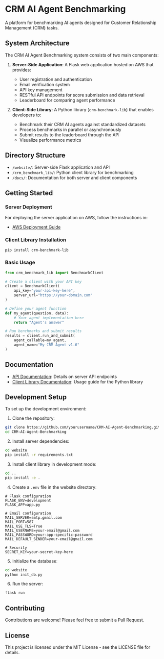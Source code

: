 # CRM AI Agent Benchmarking

A platform for benchmarking AI agents designed for Customer Relationship Management (CRM) tasks.

## System Architecture

The CRM AI Agent Benchmarking system consists of two main components:

1. **Server-Side Application**: A Flask web application hosted on AWS that provides:
   - User registration and authentication
   - Email verification system
   - API key management
   - RESTful API endpoints for score submission and data retrieval
   - Leaderboard for comparing agent performance

2. **Client-Side Library**: A Python library (`crm-benchmark-lib`) that enables developers to:
   - Benchmark their CRM AI agents against standardized datasets
   - Process benchmarks in parallel or asynchronously
   - Submit results to the leaderboard through the API
   - Visualize performance metrics

## Directory Structure

- `/website/`: Server-side Flask application and API
- `/crm_benchmark_lib/`: Python client library for benchmarking
- `/docs/`: Documentation for both server and client components

## Getting Started

### Server Deployment

For deploying the server application on AWS, follow the instructions in:
- [AWS Deployment Guide](website/README_DEPLOYMENT.md)

### Client Library Installation

```bash
pip install crm-benchmark-lib
```

### Basic Usage

```python
from crm_benchmark_lib import BenchmarkClient

# Create a client with your API key
client = BenchmarkClient(
    api_key="your-api-key-here",
    server_url="https://your-domain.com"
)

# Define your agent function
def my_agent(question, data):
    # Your agent implementation here
    return "Agent's answer"

# Run benchmarks and submit results
results = client.run_and_submit(
    agent_callable=my_agent,
    agent_name="My CRM Agent v1.0"
)
```

## Documentation

- [API Documentation](website/API_DOCUMENTATION.md): Details on server API endpoints
- [Client Library Documentation](crm_benchmark_lib/README.md): Usage guide for the Python library

## Development Setup

To set up the development environment:

1. Clone the repository:
```bash
git clone https://github.com/yourusername/CRM-AI-Agent-Benchmarking.git
cd CRM-AI-Agent-Benchmarking
```

2. Install server dependencies:
```bash
cd website
pip install -r requirements.txt
```

3. Install client library in development mode:
```bash
cd ..
pip install -e .
```

4. Create a `.env` file in the website directory:
```
# Flask configuration
FLASK_ENV=development
FLASK_APP=app.py

# Email configuration
MAIL_SERVER=smtp.gmail.com
MAIL_PORT=587
MAIL_USE_TLS=True
MAIL_USERNAME=your-email@gmail.com
MAIL_PASSWORD=your-app-specific-password
MAIL_DEFAULT_SENDER=your-email@gmail.com

# Security
SECRET_KEY=your-secret-key-here
```

5. Initialize the database:
```bash
cd website
python init_db.py
```

6. Run the server:
```bash
flask run
```

## Contributing

Contributions are welcome! Please feel free to submit a Pull Request.

## License

This project is licensed under the MIT License - see the LICENSE file for details. 